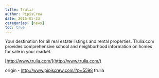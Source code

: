 ```yaml
---
title: Trulia
author: PipisCrew
date: 2016-05-23
categories: [news]
toc: true
---
```


Your destination for all real estate listings and rental properties. Trulia.com provides comprehensive school and neighborhood information on homes for sale in your market.

[http://www.trulia.com/](http://www.trulia.com/)

origin - http://www.pipiscrew.com/?p=5598 trulia